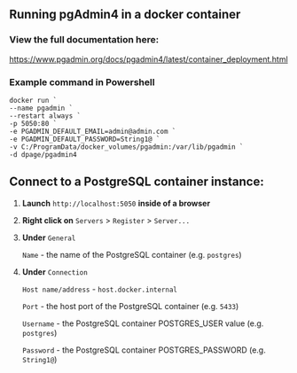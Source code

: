 ## Running pgAdmin4 in a docker container

### View the full documentation here:
https://www.pgadmin.org/docs/pgadmin4/latest/container_deployment.html

### Example command in Powershell
```
docker run `
--name pgadmin `
--restart always `
-p 5050:80 `
-e PGADMIN_DEFAULT_EMAIL=admin@admin.com `
-e PGADMIN_DEFAULT_PASSWORD=String1@ `
-v C:/ProgramData/docker_volumes/pgadmin:/var/lib/pgadmin `
-d dpage/pgadmin4
```

## Connect to a PostgreSQL container instance:

1. __Launch__ `http://localhost:5050` __inside of a browser__

2. __Right click on__ `Servers` > `Register` > `Server...`

3. __Under__ `General`
   
    `Name` - the name of the PostgreSQL container (e.g. `postgres`)

5. __Under__ `Connection`

    `Host name/address` - `host.docker.internal`

    `Port` - the host port of the PostgreSQL container (e.g. `5433`)

    `Username` - the PostgreSQL container POSTGRES_USER value (e.g. `postgres`)

    `Password` - the PostgreSQL container POSTGRES_PASSWORD (e.g. `String1@`)
